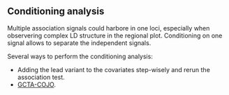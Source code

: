 Conditioning analysis
---


Multiple association signals could harbore in one loci, especially when observering complex LD structure in the regional plot.
Conditioning on one signal allows to separate the independent signals.

Several ways to perform the conditioning analysis:
* Adding the lead variant to the covariates step-wisely and rerun the association test.
* [GCTA-COJO](https://www.nature.com/articles/ng.2213).
